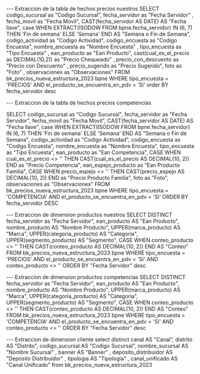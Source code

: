--- Extraccion de la tabla de hechos precios nuestros
SELECT
	codigo_sucursal as "Codigo Sucursal",
	fecha_servidor as "Fecha Servidor" ,
	fecha_movil as "Fecha Movil",
	CAST(fecha_servidor  AS DATE) AS "Fecha llave",
	case WHEN EXTRACT(ISODOW FROM bpne.fecha_servidor) IN (6, 7) THEN 'Fin de semana' ELSE 'Semana' END AS "Semana o Fin de Semana",
	codigo_actividad as "Codigo Actividad",
	codigo_encuesta as "Codigo Encuesta",
	nombre_encuesta as "Nombre Encuesta" ,
	tipo_encuesta as "Tipo Encuesta" ,
	ean_producto as "Ean Producto",
	cast(cual_es_el_precio as DECIMAL(10,2)) as "Precio Chequeado" ,
	precio_con_descuento as "Precio con Descuento" ,
	precio_sugerido as "Precio Sugerido",
	foto as "Foto" ,
	observaciones as "Observaciones" 
FROM
	bk_precios_nueva_estructura_2023 bpne 
WHERE tipo_encuesta = 'PRECIOS' AND el_producto_se_encuentra_en_pdv = 'Si'
order BY fecha_servidor desc


--- Extraccion de la tabla de hechos precios competencias

SELECT
    codigo_sucursal as "Codigo Sucursal",
    fecha_servidor as "Fecha Servidor",
    fecha_movil as "Fecha Movil",
    CAST(fecha_servidor AS DATE) AS "Fecha llave",
    case WHEN EXTRACT(ISODOW FROM bpne.fecha_servidor) IN (6, 7) THEN 'Fin de semana' ELSE 'Semana' END AS "Semana o Fin de Semana",
    codigo_actividad as "Codigo Actividad",
    codigo_encuesta as "Codigo Encuesta",
    nombre_encuesta as "Nombre Encuesta",
    tipo_encuesta as "Tipo Encuesta",
    ean_producto as "Ean Competencia",
    CASE WHEN cual_es_el_precio <> '' THEN CAST(cual_es_el_precio AS DECIMAL(10, 2)) END as "Precio Competencia",
    ean_espejo_producto as "Ean Producto Familia",
    CASE WHEN precio_espejo <> '' THEN CAST(precio_espejo AS DECIMAL(10, 2)) END as "Precio Producto Familia",
    foto as "Foto",
    observaciones as "Observaciones"
FROM
    bk_precios_nueva_estructura_2023 bpne 
WHERE tipo_encuesta = 'COMPETENCIA' AND el_producto_se_encuentra_en_pdv = 'Si'
ORDER BY fecha_servidor DESC


--- Extraccion de dimension productos nuestros
SELECT DISTINCT
    fecha_servidor as "Fecha Servidor",
    ean_producto AS "Ean Producto",
    nombre_producto AS "Nombre Producto",
    UPPER(marca_producto) AS "Marca",
    UPPER(categoria_producto) AS "Categoria",
    UPPER(segmento_producto) AS "Segmento",
    CASE WHEN conteo_producto <> '' THEN CAST(conteo_producto AS DECIMAL(10, 2)) END AS "Conteo"
FROM
    bk_precios_nueva_estructura_2023 bpne
WHERE
    tipo_encuesta = 'PRECIOS' AND el_producto_se_encuentra_en_pdv = 'Si' AND conteo_producto <> ''
ORDER BY
    "Fecha Servidor" desc
  
--- Extraccion de dimension productos competencias
 SELECT DISTINCT
    fecha_servidor as "Fecha Servidor",
    ean_producto AS "Ean Producto",
    nombre_producto AS "Nombre Producto",
    UPPER(marca_producto) AS "Marca",
    UPPER(categoria_producto) AS "Categoria",
    UPPER(segmento_producto) AS "Segmento",
    CASE WHEN conteo_producto <> '' THEN CAST(conteo_producto AS DECIMAL(10, 2)) END AS "Conteo"
FROM
    bk_precios_nueva_estructura_2023 bpne
WHERE
    tipo_encuesta = 'COMPETENCIA' AND el_producto_se_encuentra_en_pdv = 'Si' AND conteo_producto <> ''
ORDER BY
    "Fecha Servidor" desc  
    
--- Extraccion de dimension cliente
select distinct 
	canal AS "Canal",
	distrito AS "Distrito",
	codigo_sucursal AS "Codigo Sucursal",
	nombre_sucursal AS "Nombre Sucursal" ,
	banner AS "Banner" ,
	deposito_distribuidor AS "Deposito Distribuidor" ,
	tipologia AS "Tipologia" ,
	canal_unificado AS "Canal Unificado"
from
	bk_precios_nueva_estructura_2023



